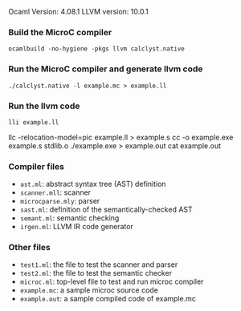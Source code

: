 Ocaml Version: 4.08.1
LLVM version: 10.0.1

### Build the MicroC compiler

```
ocamlbuild -no-hygiene -pkgs llvm calclyst.native
```

### Run the MicroC compiler and generate llvm code
```
./calclyst.native -l example.mc > example.ll
```

### Run the llvm code
```
lli example.ll
```
llc -relocation-model=pic example.ll > example.s
cc -o example.exe example.s stdlib.o
./example.exe > example.out
cat example.out
### Compiler files
-  `ast.ml`: abstract syntax tree (AST) definition
-  `scanner.mll`: scanner
-  `microcparse.mly`: parser
-  `sast.ml`: definition of the semantically-checked AST
-  `semant.ml`: semantic checking
-  `irgen.ml`: LLVM IR code generator

### Other files

- `test1.ml`: the file to test the scanner and parser
- `test2.ml`: the file to test the semantic checker
- `microc.ml`: top-level file to test and run microc compiler
- `example.mc`: a sample microc source code
- `example.out`: a sample compiled code of example.mc
